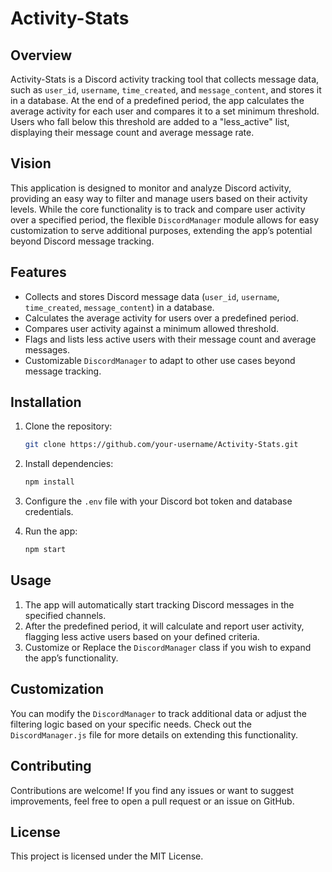# Activity-Stats

## Overview

Activity-Stats is a Discord activity tracking tool that collects message data, such as `user_id`, `username`, `time_created`, and `message_content`, and stores it in a database. At the end of a predefined period, the app calculates the average activity for each user and compares it to a set minimum threshold. Users who fall below this threshold are added to a "less_active" list, displaying their message count and average message rate.

## Vision

This application is designed to monitor and analyze Discord activity, providing an easy way to filter and manage users based on their activity levels. While the core functionality is to track and compare user activity over a specified period, the flexible `DiscordManager` module allows for easy customization to serve additional purposes, extending the app’s potential beyond Discord message tracking.

## Features

- Collects and stores Discord message data (`user_id`, `username`, `time_created`, `message_content`) in a database.
- Calculates the average activity for users over a predefined period.
- Compares user activity against a minimum allowed threshold.
- Flags and lists less active users with their message count and average messages.
- Customizable `DiscordManager` to adapt to other use cases beyond message tracking.

## Installation

1. Clone the repository:

   ```bash
   git clone https://github.com/your-username/Activity-Stats.git
   ```

2. Install dependencies:

   ```bash
   npm install
   ```

3. Configure the `.env` file with your Discord bot token and database credentials.

4. Run the app:

   ```bash
   npm start
   ```

## Usage

1. The app will automatically start tracking Discord messages in the specified channels.
2. After the predefined period, it will calculate and report user activity, flagging less active users based on your defined criteria.
3. Customize or Replace the `DiscordManager` class if you wish to expand the app’s functionality.

## Customization

You can modify the `DiscordManager` to track additional data or adjust the filtering logic based on your specific needs. Check out the `DiscordManager.js` file for more details on extending this functionality.

## Contributing

Contributions are welcome! If you find any issues or want to suggest improvements, feel free to open a pull request or an issue on GitHub.

## License

This project is licensed under the MIT License.
